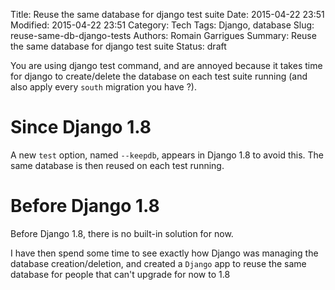 Title: Reuse the same database for django test suite
Date: 2015-04-22 23:51
Modified: 2015-04-22 23:51
Category: Tech
Tags: Django, database
Slug: reuse-same-db-django-tests
Authors: Romain Garrigues
Summary: Reuse the same database for django test suite
Status: draft

You are using django test command, and are annoyed because it takes time for django to create/delete the database on each test suite running (and also apply every `south` migration you have ?).

Since Django 1.8
================
A new `test` option, named `--keepdb`, appears in Django 1.8 to avoid this. The same database is then reused on each test running.

Before Django 1.8
=================
Before Django 1.8, there is no built-in solution for now.

I have then spend some time to see exactly how Django was managing the database creation/deletion, and created a `Django` app to reuse the same database for people that can't upgrade for now to 1.8

